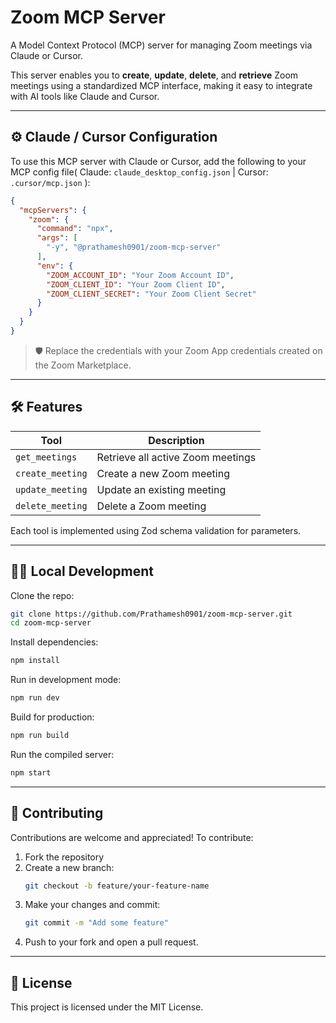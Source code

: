 # Zoom MCP Server

A Model Context Protocol (MCP) server for managing Zoom meetings via Claude or Cursor.

This server enables you to **create**, **update**, **delete**, and **retrieve** Zoom meetings using a standardized MCP interface, making it easy to integrate with AI tools like Claude and Cursor.

---

## ⚙️ Claude / Cursor Configuration

To use this MCP server with Claude or Cursor, add the following to your MCP config file( Claude: `claude_desktop_config.json` | Cursor: `.cursor/mcp.json` ):

```json
{
  "mcpServers": {
    "zoom": {
      "command": "npx",
      "args": [
        "-y", "@prathamesh0901/zoom-mcp-server"
      ],
      "env": {
        "ZOOM_ACCOUNT_ID": "Your Zoom Account ID",
        "ZOOM_CLIENT_ID": "Your Zoom Client ID",
        "ZOOM_CLIENT_SECRET": "Your Zoom Client Secret"
      }
    }
  }
}
```

> 🛡️ Replace the credentials with your Zoom App credentials created on the Zoom Marketplace.

---

## 🛠 Features

| Tool           | Description                        |
|----------------|------------------------------------|
| `get_meetings` | Retrieve all active Zoom meetings  |
| `create_meeting` | Create a new Zoom meeting       |
| `update_meeting` | Update an existing meeting       |
| `delete_meeting` | Delete a Zoom meeting            |

Each tool is implemented using Zod schema validation for parameters.

---

## 🧑‍💻 Local Development

Clone the repo:

```bash
git clone https://github.com/Prathamesh0901/zoom-mcp-server.git
cd zoom-mcp-server
```

Install dependencies:

```bash
npm install
```

Run in development mode:

```bash
npm run dev
```

Build for production:

```bash
npm run build
```

Run the compiled server:

```bash
npm start
```

---

## 🤝 Contributing

Contributions are welcome and appreciated! To contribute:

1. Fork the repository  
2. Create a new branch:  
   ```bash
   git checkout -b feature/your-feature-name
   ```
3. Make your changes and commit:  
   ```bash
   git commit -m "Add some feature"
   ```
4. Push to your fork and open a pull request.

---

## 📄 License

This project is licensed under the MIT License.